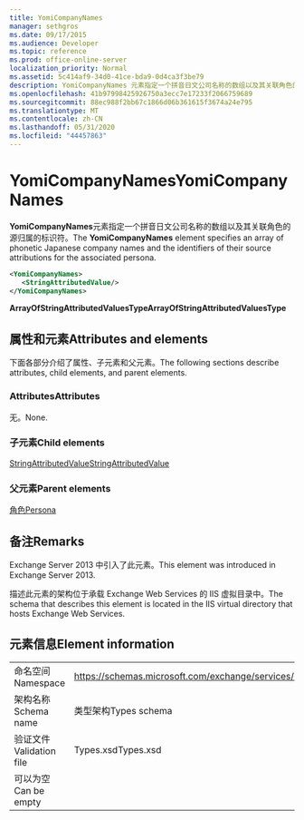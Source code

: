 ```yaml
---
title: YomiCompanyNames
manager: sethgros
ms.date: 09/17/2015
ms.audience: Developer
ms.topic: reference
ms.prod: office-online-server
localization_priority: Normal
ms.assetid: 5c414af9-34d0-41ce-bda9-0d4ca3f3be79
description: YomiCompanyNames 元素指定一个拼音日文公司名称的数组以及其关联角色的源归属的标识符。
ms.openlocfilehash: 41b97998425926750a3ecc7e17233f2066759689
ms.sourcegitcommit: 88ec988f2bb67c1866d06b361615f3674a24e795
ms.translationtype: MT
ms.contentlocale: zh-CN
ms.lasthandoff: 05/31/2020
ms.locfileid: "44457863"
---
```

# <a name="yomicompanynames"></a><span data-ttu-id="60b16-103">YomiCompanyNames</span><span class="sxs-lookup"><span data-stu-id="60b16-103">YomiCompanyNames</span></span>

<span data-ttu-id="60b16-104">**YomiCompanyNames**元素指定一个拼音日文公司名称的数组以及其关联角色的源归属的标识符。</span><span class="sxs-lookup"><span data-stu-id="60b16-104">The **YomiCompanyNames** element specifies an array of phonetic Japanese company names and the identifiers of their source attributions for the associated persona.</span></span> 
  
```XML
<YomiCompanyNames>
   <StringAttributedValue/>
</YomiCompanyNames>
```

 <span data-ttu-id="60b16-105">**ArrayOfStringAttributedValuesType**</span><span class="sxs-lookup"><span data-stu-id="60b16-105">**ArrayOfStringAttributedValuesType**</span></span>
## <a name="attributes-and-elements"></a><span data-ttu-id="60b16-106">属性和元素</span><span class="sxs-lookup"><span data-stu-id="60b16-106">Attributes and elements</span></span>

<span data-ttu-id="60b16-107">下面各部分介绍了属性、子元素和父元素。</span><span class="sxs-lookup"><span data-stu-id="60b16-107">The following sections describe attributes, child elements, and parent elements.</span></span>
  
### <a name="attributes"></a><span data-ttu-id="60b16-108">Attributes</span><span class="sxs-lookup"><span data-stu-id="60b16-108">Attributes</span></span>

<span data-ttu-id="60b16-109">无。</span><span class="sxs-lookup"><span data-stu-id="60b16-109">None.</span></span>
  
### <a name="child-elements"></a><span data-ttu-id="60b16-110">子元素</span><span class="sxs-lookup"><span data-stu-id="60b16-110">Child elements</span></span>

[<span data-ttu-id="60b16-111">StringAttributedValue</span><span class="sxs-lookup"><span data-stu-id="60b16-111">StringAttributedValue</span></span>](stringattributedvalue.md)
  
### <a name="parent-elements"></a><span data-ttu-id="60b16-112">父元素</span><span class="sxs-lookup"><span data-stu-id="60b16-112">Parent elements</span></span>

[<span data-ttu-id="60b16-113">角色</span><span class="sxs-lookup"><span data-stu-id="60b16-113">Persona</span></span>](persona.md)
  
## <a name="remarks"></a><span data-ttu-id="60b16-114">备注</span><span class="sxs-lookup"><span data-stu-id="60b16-114">Remarks</span></span>

<span data-ttu-id="60b16-115">Exchange Server 2013 中引入了此元素。</span><span class="sxs-lookup"><span data-stu-id="60b16-115">This element was introduced in Exchange Server 2013.</span></span>
  
<span data-ttu-id="60b16-116">描述此元素的架构位于承载 Exchange Web Services 的 IIS 虚拟目录中。</span><span class="sxs-lookup"><span data-stu-id="60b16-116">The schema that describes this element is located in the IIS virtual directory that hosts Exchange Web Services.</span></span>
  
## <a name="element-information"></a><span data-ttu-id="60b16-117">元素信息</span><span class="sxs-lookup"><span data-stu-id="60b16-117">Element information</span></span>

|||
|:-----|:-----|
|<span data-ttu-id="60b16-118">命名空间</span><span class="sxs-lookup"><span data-stu-id="60b16-118">Namespace</span></span>  <br/> |https://schemas.microsoft.com/exchange/services/2006/types  <br/> |
|<span data-ttu-id="60b16-119">架构名称</span><span class="sxs-lookup"><span data-stu-id="60b16-119">Schema name</span></span>  <br/> |<span data-ttu-id="60b16-120">类型架构</span><span class="sxs-lookup"><span data-stu-id="60b16-120">Types schema</span></span>  <br/> |
|<span data-ttu-id="60b16-121">验证文件</span><span class="sxs-lookup"><span data-stu-id="60b16-121">Validation file</span></span>  <br/> |<span data-ttu-id="60b16-122">Types.xsd</span><span class="sxs-lookup"><span data-stu-id="60b16-122">Types.xsd</span></span>  <br/> |
|<span data-ttu-id="60b16-123">可以为空</span><span class="sxs-lookup"><span data-stu-id="60b16-123">Can be empty</span></span>  <br/> ||
   

